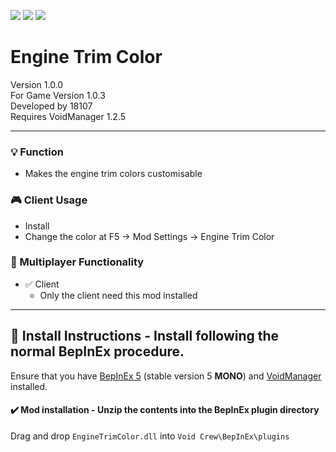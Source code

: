 [![](https://img.shields.io/badge/-Void_Crew_Modding_Team-111111?style=just-the-label&logo=github&labelColor=24292f)](https://github.com/Void-Crew-Modding-Team)
![](https://img.shields.io/badge/Game%20Version-0.26.3-111111?style=flat&labelColor=24292f&color=111111)
[![](https://img.shields.io/discord/1180651062550593536.svg?&logo=discord&logoColor=ffffff&style=flat&label=Discord&labelColor=24292f&color=111111)](https://discord.gg/g2u5wpbMGu "Void Crew Modding Discord")

# Engine Trim Color

Version 1.0.0  
For Game Version 1.0.3  
Developed by 18107  
Requires VoidManager 1.2.5


---------------------

### 💡 Function

- Makes the engine trim colors customisable

### 🎮 Client Usage

- Install
- Change the color at F5 -> Mod Settings -> Engine Trim Color

### 👥 Multiplayer Functionality

- ✅ Client
  - Only the client need this mod installed

---------------------

## 🔧 Install Instructions - **Install following the normal BepInEx procedure.**

Ensure that you have [BepInEx 5](https://thunderstore.io/c/void-crew/p/BepInEx/BepInExPack/) (stable version 5 **MONO**) and [VoidManager](https://thunderstore.io/c/void-crew/p/VoidCrewModdingTeam/VoidManager/) installed.

#### ✔️ Mod installation - **Unzip the contents into the BepInEx plugin directory**

Drag and drop `EngineTrimColor.dll` into `Void Crew\BepInEx\plugins`
